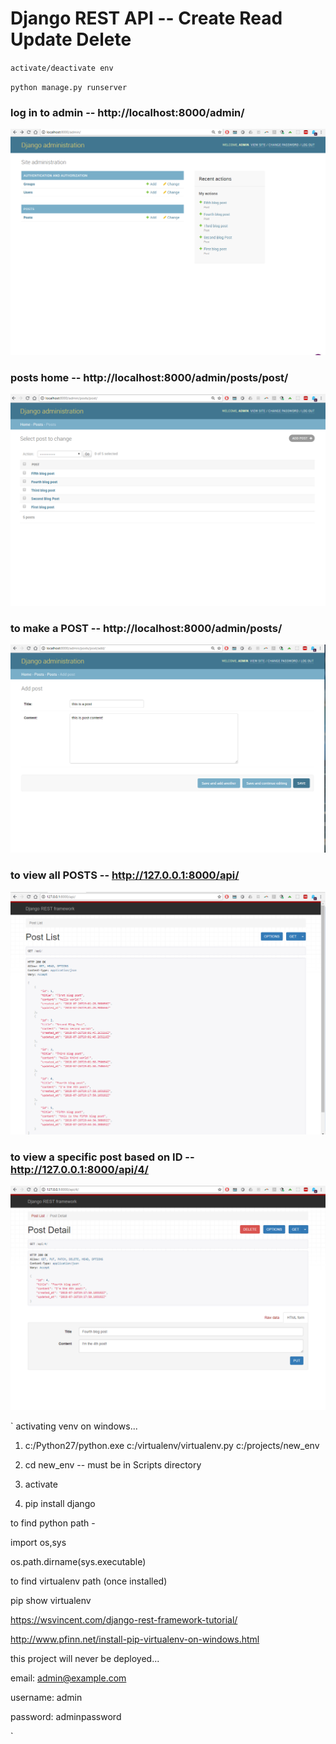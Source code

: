 # Django REST API -- Create Read Update Delete 

`activate/deactivate env` 


`python manage.py runserver `




### log in to admin -- http://localhost:8000/admin/

![alt text](screenshots/admin.png)


### posts home -- http://localhost:8000/admin/posts/post/

![alt text](screenshots/posts_home.png)


### to make a POST -- http://localhost:8000/admin/posts/

![alt text](screenshots/make_post.png)


### to view all POSTS -- http://127.0.0.1:8000/api/ 

![alt text](screenshots/list_posts.png)


### to view a specific post based on ID  -- http://127.0.0.1:8000/api/4/ 

![alt text](screenshots/put_delete.png)

`
activating venv on windows...

1. c:/Python27/python.exe        c:/virtualenv/virtualenv.py         c:/projects/new_env


2. cd new_env -- must be in Scripts directory 


3. activate


4. pip install django 



to find python path - 


import os,sys


os.path.dirname(sys.executable)




to find virtualenv path (once installed)


pip show virtualenv




https://wsvincent.com/django-rest-framework-tutorial/



http://www.pfinn.net/install-pip-virtualenv-on-windows.html 




this project will never be deployed...


email: admin@example.com 


username: admin


password: adminpassword


`
